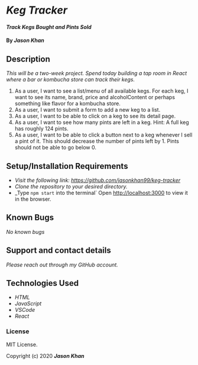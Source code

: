 # _Keg Tracker_

#### _Track Kegs Bought and Pints Sold_

#### By _**Jason Khan**_

## Description

_This will be a two-week project. Spend today building a tap room in React where a bar or kombucha store can track their kegs._

1.  As a user, I want to see a list/menu of all available kegs. For each keg, I want to see its name, brand, price and alcoholContent or perhaps something like flavor for a kombucha store.
2.  As a user, I want to submit a form to add a new keg to a list.
3.  As a user, I want to be able to click on a keg to see its detail page.
4.  As a user, I want to see how many pints are left in a keg. Hint: A full keg has roughly 124 pints.
5.  As a user, I want to be able to click a button next to a keg whenever I sell a pint of it. This should decrease the number of pints left by 1. Pints should not be able to go below 0.

## Setup/Installation Requirements

* _Visit the following link: https://github.com/jasonkhan99/keg-tracker_
* _Clone the repository to your desired directory._
* _Type `npm start` into the terminal` Open [http://localhost:3000](http://localhost:3000) to view it in the browser.

## Known Bugs

_No known bugs_

## Support and contact details

_Please reach out through my GitHub account._

## Technologies Used

* _HTML_
* _JavaScript_
* _VSCode_
* _React_

### License

MIT License.

Copyright (c) 2020 **_Jason Khan_**